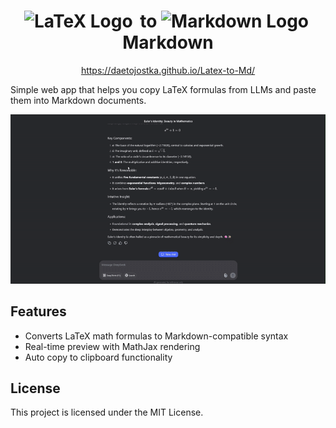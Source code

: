 <div align="center">
  <h1>
    <img src="https://upload.wikimedia.org/wikipedia/commons/9/92/LaTeX_logo.svg" width="80" height="35" alt="LaTeX Logo" class="logo-image" style="margin-right: 5px;">
    to
    <img src="https://upload.wikimedia.org/wikipedia/commons/4/48/Markdown-mark.svg" width="45" height="35" alt="Markdown Logo" class="logo-image" style="margin-right: 5px;">
    Markdown
  </h1>
</div>
<div align="center">
  <a href="https://daetojostka.github.io/Latex-to-Md/">
    https://daetojostka.github.io/Latex-to-Md/
  </a>
</div>

Simple web app that helps you copy LaTeX formulas from LLMs and paste them into Markdown documents.

![Demo](demo.gif)

## Features

- Converts LaTeX math formulas to Markdown-compatible syntax
- Real-time preview with MathJax rendering
- Auto copy to clipboard functionality

## License

This project is licensed under the MIT License.